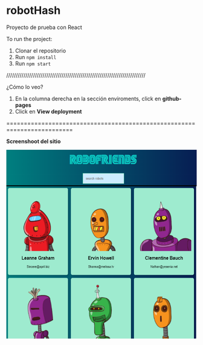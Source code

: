 # robotHash
Proyecto de prueba con React


To run the project:

1. Clonar el repositorio
2. Run `npm install`
3. Run `npm start`

/////////////////////////////////////////////////////////////////////////

¿Cómo lo veo?
1. En la columna derecha en la sección enviroments, click en <strong>github-pages</strong>
2. Click en <strong>View deployment</strong>


=========================================================================

<strong>Screenshoot del sitio</strong>

<img alt="Screenshoot del sitio web" src="./robotScreenshoot.jpg" width="600" height="500">
